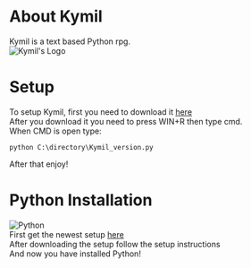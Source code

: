 # About Kymil
Kymil is a text based Python rpg.  
![Kymil's Logo](https://encrypted-tbn0.gstatic.com/images?q=tbn:ANd9GcRNHwzLtAXtqjk-Fj1RuggiP-BPXONkxtqv0g&usqp=CAU)  

# Setup
To setup Kymil, first you need to download it [here](https://kymil.000webhostapp.com/)  
After you download it you need to press WIN+R then type cmd.  
When CMD is open type:
```
python C:\directory\Kymil_version.py
```
After that enjoy!

# Python Installation
![Python](https://encrypted-tbn0.gstatic.com/images?q=tbn:ANd9GcS1wYaYl12mZMqT_BTHSWvixUZlGiyMpPrCtw&usqp=CAU)  
First get the newest setup [here](https://www.python.org/downloads/)  
After downloading the setup follow the setup instructions  
And now you have installed Python!  


